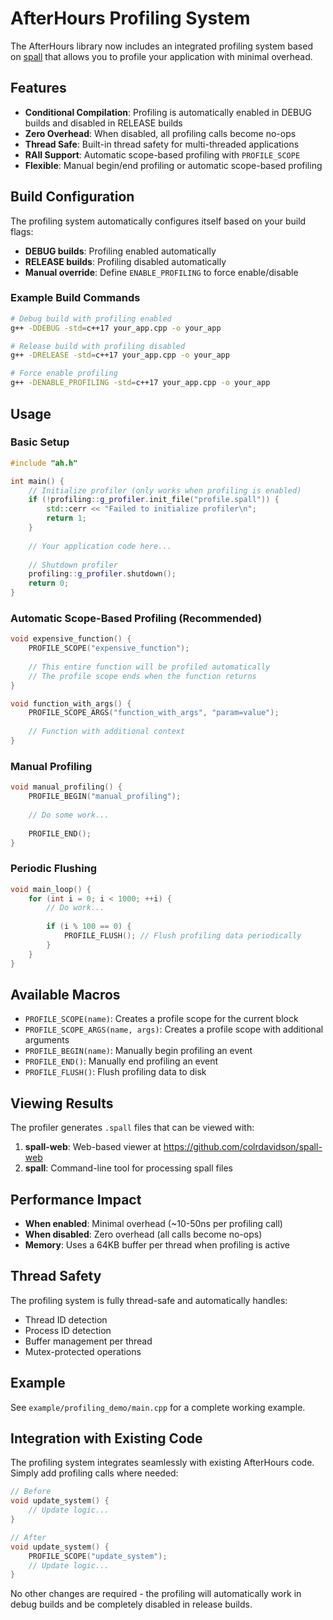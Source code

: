 # AfterHours Profiling System

The AfterHours library now includes an integrated profiling system based on [spall](https://github.com/colrdavidson/spall-web) that allows you to profile your application with minimal overhead.

## Features

- **Conditional Compilation**: Profiling is automatically enabled in DEBUG builds and disabled in RELEASE builds
- **Zero Overhead**: When disabled, all profiling calls become no-ops
- **Thread Safe**: Built-in thread safety for multi-threaded applications
- **RAII Support**: Automatic scope-based profiling with `PROFILE_SCOPE`
- **Flexible**: Manual begin/end profiling or automatic scope-based profiling

## Build Configuration

The profiling system automatically configures itself based on your build flags:

- **DEBUG builds**: Profiling enabled automatically
- **RELEASE builds**: Profiling disabled automatically
- **Manual override**: Define `ENABLE_PROFILING` to force enable/disable

### Example Build Commands

```bash
# Debug build with profiling enabled
g++ -DDEBUG -std=c++17 your_app.cpp -o your_app

# Release build with profiling disabled
g++ -DRELEASE -std=c++17 your_app.cpp -o your_app

# Force enable profiling
g++ -DENABLE_PROFILING -std=c++17 your_app.cpp -o your_app
```

## Usage

### Basic Setup

```cpp
#include "ah.h"

int main() {
    // Initialize profiler (only works when profiling is enabled)
    if (!profiling::g_profiler.init_file("profile.spall")) {
        std::cerr << "Failed to initialize profiler\n";
        return 1;
    }
    
    // Your application code here...
    
    // Shutdown profiler
    profiling::g_profiler.shutdown();
    return 0;
}
```

### Automatic Scope-Based Profiling (Recommended)

```cpp
void expensive_function() {
    PROFILE_SCOPE("expensive_function");
    
    // This entire function will be profiled automatically
    // The profile scope ends when the function returns
}

void function_with_args() {
    PROFILE_SCOPE_ARGS("function_with_args", "param=value");
    
    // Function with additional context
}
```

### Manual Profiling

```cpp
void manual_profiling() {
    PROFILE_BEGIN("manual_profiling");
    
    // Do some work...
    
    PROFILE_END();
}
```

### Periodic Flushing

```cpp
void main_loop() {
    for (int i = 0; i < 1000; ++i) {
        // Do work...
        
        if (i % 100 == 0) {
            PROFILE_FLUSH(); // Flush profiling data periodically
        }
    }
}
```

## Available Macros

- `PROFILE_SCOPE(name)`: Creates a profile scope for the current block
- `PROFILE_SCOPE_ARGS(name, args)`: Creates a profile scope with additional arguments
- `PROFILE_BEGIN(name)`: Manually begin profiling an event
- `PROFILE_END()`: Manually end profiling an event
- `PROFILE_FLUSH()`: Flush profiling data to disk

## Viewing Results

The profiler generates `.spall` files that can be viewed with:

1. **spall-web**: Web-based viewer at https://github.com/colrdavidson/spall-web
2. **spall**: Command-line tool for processing spall files

## Performance Impact

- **When enabled**: Minimal overhead (~10-50ns per profiling call)
- **When disabled**: Zero overhead (all calls become no-ops)
- **Memory**: Uses a 64KB buffer per thread when profiling is active

## Thread Safety

The profiling system is fully thread-safe and automatically handles:
- Thread ID detection
- Process ID detection
- Buffer management per thread
- Mutex-protected operations

## Example

See `example/profiling_demo/main.cpp` for a complete working example.

## Integration with Existing Code

The profiling system integrates seamlessly with existing AfterHours code. Simply add profiling calls where needed:

```cpp
// Before
void update_system() {
    // Update logic...
}

// After
void update_system() {
    PROFILE_SCOPE("update_system");
    // Update logic...
}
```

No other changes are required - the profiling will automatically work in debug builds and be completely disabled in release builds.